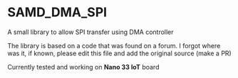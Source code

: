 # SAMD_DMA_SPI
A small library to allow SPI transfer using DMA controller

The library is based on a code that was found on a forum. I forgot where was it, if known, please edit this file and add the original source (make a PR)

Currently tested and working on **Nano 33 IoT** board
